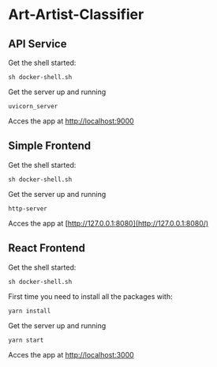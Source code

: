 # Art-Artist-Classifier


## API Service

Get the shell started:
```
sh docker-shell.sh
```

Get the server up and running

```
uvicorn_server
```

Acces the app at [http://localhost:9000](http://localhost:9000/)

## Simple Frontend

Get the shell started:
```
sh docker-shell.sh
```

Get the server up and running

```
http-server 
```
Acces the app at [http://127.0.0.1:8080](http://127.0.0.1:8080/)


## React Frontend

Get the shell started:
```
sh docker-shell.sh
```

First time you need to install all the packages with:
```
yarn install
```

Get the server up and running

```
yarn start
```

Acces the app at [http://localhost:3000](http://localhost:3000)
